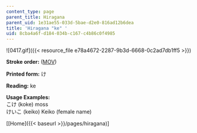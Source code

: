 ```yaml
---
content_type: page
parent_title: Hiragana
parent_uid: 1e31ae55-033d-5bae-d2e0-816ad12b6dea
title: 'Hiragana "ke" '
uid: 8cba4a6f-d184-034b-c167-c4b86c0f4985
---
```


![0417.gif]({{< resource_file e78a4672-2287-9b3d-6668-0c2ad7db1ff5 >}})

**Stroke order:** ([MOV](http://www.archive.org/download/MITRES21F.01S10_HIRAGANA_CHARACTERS/0417.mov))

**Printed form:** け

**Reading:** ke

**Usage Examples:**  
こけ (koke) moss  
けいこ (keiko) Keiko (female name)

  
\[[Home]({{< baseurl >}}/pages/hiragana)\]